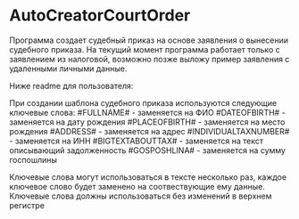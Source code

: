 # AutoCreatorCourtOrder
Программа создает судебный приказ на основе заявления о вынесении судебного приказа.
На текущий момент программа работает только с заявлением из налоговой, возможно позже выложу пример заявления с удаленными личными данные.

Ниже readme для пользователя:

При создании шаблона судебного приказа используются следующие ключевые слова:
#FULLNAME# - заменяется на ФИО 
#DATEOFBIRTH# - заменяется на дату рождения
#PLACEOFBIRTH# - заменяется на место рождения
#ADDRESS# - заменяется на адрес
#INDIVIDUALTAXNUMBER# - заменяется на ИНН
#BIGTEXTABOUTTAX# - заменяется на текст описывающий задолженность
#GOSPOSHLINA# - заменяется на сумму госпошлины

Ключевые слова могут использоваться в тексте несколько раз, 
каждое ключевое слово будет заменено на соотвествующие ему данные.
Ключевые слова должны использоваться без изменений в верхнем регистре
